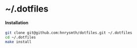 ~/.dotfiles
===========

#### Installation

```bash
git clone git@github.com:hnrysmth/dotfiles.git ~/.dotfiles
cd ~/.dotfiles
make install
```
